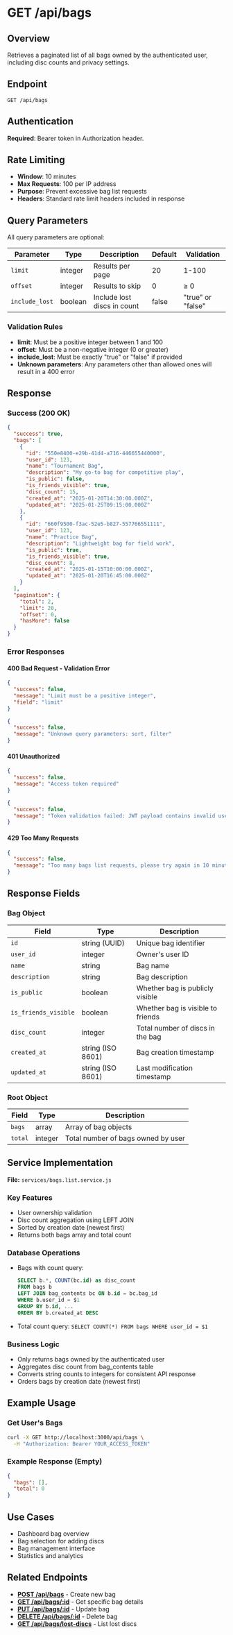 # GET /api/bags

## Overview
Retrieves a paginated list of all bags owned by the authenticated user, including disc counts and privacy settings.

## Endpoint
```
GET /api/bags
```

## Authentication
**Required**: Bearer token in Authorization header.

## Rate Limiting
- **Window**: 10 minutes
- **Max Requests**: 100 per IP address
- **Purpose**: Prevent excessive bag list requests
- **Headers**: Standard rate limit headers included in response

## Query Parameters
All query parameters are optional:

| Parameter | Type | Description | Default | Validation |
|-----------|------|-------------|---------|------------|
| `limit` | integer | Results per page | 20 | 1-100 |
| `offset` | integer | Results to skip | 0 | ≥ 0 |
| `include_lost` | boolean | Include lost discs in count | false | "true" or "false" |

### Validation Rules
- **limit**: Must be a positive integer between 1 and 100
- **offset**: Must be a non-negative integer (0 or greater)
- **include_lost**: Must be exactly "true" or "false" if provided
- **Unknown parameters**: Any parameters other than allowed ones will result in a 400 error

## Response

### Success (200 OK)
```json
{
  "success": true,
  "bags": [
    {
      "id": "550e8400-e29b-41d4-a716-446655440000",
      "user_id": 123,
      "name": "Tournament Bag",
      "description": "My go-to bag for competitive play",
      "is_public": false,
      "is_friends_visible": true,
      "disc_count": 15,
      "created_at": "2025-01-20T14:30:00.000Z",
      "updated_at": "2025-01-25T09:15:00.000Z"
    },
    {
      "id": "660f9500-f3ac-52e5-b827-557766551111",
      "user_id": 123,
      "name": "Practice Bag",
      "description": "Lightweight bag for field work",
      "is_public": true,
      "is_friends_visible": true,
      "disc_count": 8,
      "created_at": "2025-01-15T10:00:00.000Z",
      "updated_at": "2025-01-20T16:45:00.000Z"
    }
  ],
  "pagination": {
    "total": 2,
    "limit": 20,
    "offset": 0,
    "hasMore": false
  }
}
```

### Error Responses

#### 400 Bad Request - Validation Error
```json
{
  "success": false,
  "message": "Limit must be a positive integer",
  "field": "limit"
}
```

```json
{
  "success": false,
  "message": "Unknown query parameters: sort, filter"
}
```

#### 401 Unauthorized
```json
{
  "success": false,
  "message": "Access token required"
}
```

```json
{
  "success": false,
  "message": "Token validation failed: JWT payload contains invalid userId format"
}
```

#### 429 Too Many Requests
```json
{
  "success": false,
  "message": "Too many bags list requests, please try again in 10 minutes"
}
```

## Response Fields

### Bag Object
| Field | Type | Description |
|-------|------|-------------|
| `id` | string (UUID) | Unique bag identifier |
| `user_id` | integer | Owner's user ID |
| `name` | string | Bag name |
| `description` | string | Bag description |
| `is_public` | boolean | Whether bag is publicly visible |
| `is_friends_visible` | boolean | Whether bag is visible to friends |
| `disc_count` | integer | Total number of discs in the bag |
| `created_at` | string (ISO 8601) | Bag creation timestamp |
| `updated_at` | string (ISO 8601) | Last modification timestamp |

### Root Object
| Field | Type | Description |
|-------|------|-------------|
| `bags` | array | Array of bag objects |
| `total` | integer | Total number of bags owned by user |

## Service Implementation
**File:** `services/bags.list.service.js`

### Key Features
- User ownership validation
- Disc count aggregation using LEFT JOIN
- Sorted by creation date (newest first)
- Returns both bags array and total count

### Database Operations
- Bags with count query:
  ```sql
  SELECT b.*, COUNT(bc.id) as disc_count
  FROM bags b
  LEFT JOIN bag_contents bc ON b.id = bc.bag_id
  WHERE b.user_id = $1
  GROUP BY b.id, ...
  ORDER BY b.created_at DESC
  ```
- Total count query: `SELECT COUNT(*) FROM bags WHERE user_id = $1`

### Business Logic
- Only returns bags owned by the authenticated user
- Aggregates disc count from bag_contents table
- Converts string counts to integers for consistent API response
- Orders bags by creation date (newest first)

## Example Usage

### Get User's Bags
```bash
curl -X GET http://localhost:3000/api/bags \
  -H "Authorization: Bearer YOUR_ACCESS_TOKEN"
```

### Example Response (Empty)
```json
{
  "bags": [],
  "total": 0
}
```

## Use Cases
- Dashboard bag overview
- Bag selection for adding discs
- Bag management interface
- Statistics and analytics

## Related Endpoints
- **[POST /api/bags](./POST_bags.md)** - Create new bag
- **[GET /api/bags/:id](./GET_bags_id.md)** - Get specific bag details
- **[PUT /api/bags/:id](./PUT_bags_id.md)** - Update bag
- **[DELETE /api/bags/:id](./DELETE_bags_id.md)** - Delete bag
- **[GET /api/bags/lost-discs](./GET_bags_lost-discs.md)** - List lost discs